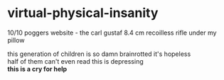 # virtual-physical-insanity
10/10 poggers website - the carl gustaf 8.4 cm recoilless rifle under my pillow

this generation of children is so damn brainrotted it's hopeless
<br>
half of them can't even read this is depressing
<br>
<b>this is a cry for help<b>
